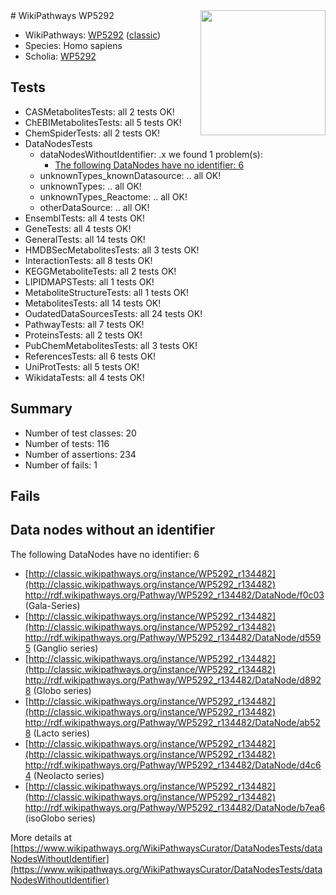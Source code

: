 <img style="float: right; width: 200px" src="https://upload.wikimedia.org/wikipedia/commons/thumb/8/83/Wplogo_with_text_500.png/640px-Wplogo_with_text_500.png" />
# WikiPathways WP5292

* WikiPathways: [WP5292](https://wikipathways.org/pathways/WP5292) ([classic](https://classic.wikipathways.org/instance/WP5292))
* Species: Homo sapiens
* Scholia: [WP5292](https://scholia.toolforge.org/wikipathways/WP5292)
## Tests
* CASMetabolitesTests: all 2 tests OK!
* ChEBIMetabolitesTests: all 5 tests OK!
* ChemSpiderTests: all 2 tests OK!
* DataNodesTests
    * dataNodesWithoutIdentifier: .x we found 1 problem(s):
        * [The following DataNodes have no identifier: 6](#d2d32fa5)
    * unknownTypes_knownDatasource: .. all OK!
    * unknownTypes: .. all OK!
    * unknownTypes_Reactome: .. all OK!
    * otherDataSource: .. all OK!
* EnsemblTests: all 4 tests OK!
* GeneTests: all 4 tests OK!
* GeneralTests: all 14 tests OK!
* HMDBSecMetabolitesTests: all 3 tests OK!
* InteractionTests: all 8 tests OK!
* KEGGMetaboliteTests: all 2 tests OK!
* LIPIDMAPSTests: all 1 tests OK!
* MetaboliteStructureTests: all 1 tests OK!
* MetabolitesTests: all 14 tests OK!
* OudatedDataSourcesTests: all 24 tests OK!
* PathwayTests: all 7 tests OK!
* ProteinsTests: all 2 tests OK!
* PubChemMetabolitesTests: all 3 tests OK!
* ReferencesTests: all 6 tests OK!
* UniProtTests: all 5 tests OK!
* WikidataTests: all 4 tests OK!


## Summary

* Number of test classes: 20
* Number of tests: 116
* Number of assertions: 234
* Number of fails: 1

## Fails

<a name="d2d32fa5" />

## Data nodes without an identifier

The following DataNodes have no identifier: 6

* [http://classic.wikipathways.org/instance/WP5292_r134482](http://classic.wikipathways.org/instance/WP5292_r134482) http://rdf.wikipathways.org/Pathway/WP5292_r134482/DataNode/f0c03 (Gala-Series)
* [http://classic.wikipathways.org/instance/WP5292_r134482](http://classic.wikipathways.org/instance/WP5292_r134482) http://rdf.wikipathways.org/Pathway/WP5292_r134482/DataNode/d5595 (Ganglio series)
* [http://classic.wikipathways.org/instance/WP5292_r134482](http://classic.wikipathways.org/instance/WP5292_r134482) http://rdf.wikipathways.org/Pathway/WP5292_r134482/DataNode/d8928 (Globo series)
* [http://classic.wikipathways.org/instance/WP5292_r134482](http://classic.wikipathways.org/instance/WP5292_r134482) http://rdf.wikipathways.org/Pathway/WP5292_r134482/DataNode/ab528 (Lacto series)
* [http://classic.wikipathways.org/instance/WP5292_r134482](http://classic.wikipathways.org/instance/WP5292_r134482) http://rdf.wikipathways.org/Pathway/WP5292_r134482/DataNode/d4c64 (Neolacto series)
* [http://classic.wikipathways.org/instance/WP5292_r134482](http://classic.wikipathways.org/instance/WP5292_r134482) http://rdf.wikipathways.org/Pathway/WP5292_r134482/DataNode/b7ea6 (isoGlobo series)


More details at [https://www.wikipathways.org/WikiPathwaysCurator/DataNodesTests/dataNodesWithoutIdentifier](https://www.wikipathways.org/WikiPathwaysCurator/DataNodesTests/dataNodesWithoutIdentifier)

